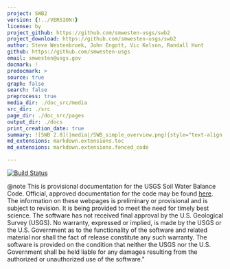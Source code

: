 ```yaml
---
project: SWB2
version: {!../VERSION!}
license: by
project_github: https://github.com/smwesten-usgs/swb2
project_download: https://github.com/smwesten-usgs/swb2
author: Steve Westenbroek, John Engott, Vic Kelson, Randall Hunt
github: https://github.com/smwesten-usgs
email: smwesten@usgs.gov
docmark: !
predocmark: >
source: true
graph: false
search: false
preprocess: true
media_dir: ./doc_src/media
src_dir: ./src
page_dir: ./doc_src/pages
output_dir: ./docs
print_creation_date: true
summary: ![SWB 2.0](|media|/SWB_simple_overview.png){style="text-align: left";}
md_extensions: markdown.extensions.toc
md_extensions: markdown.extensions.fenced_code

---
```

[![Build Status](https://travis-ci.org/smwesten-usgs/swb2.svg?branch=master)](https://travis-ci.org/smwesten-usgs/swb2)

@note
This is provisional documentation for the USGS Soil Water Balance Code. Official, approved documentation for the code may be found [here](https://pubs.er.usgs.gov/publication/tm6A59). The information on these webpages is preliminary or provisional and is subject to revision. It is being provided to meet the need for timely best science. The software has not received final approval by the U.S. Geological Survey (USGS). No warranty, expressed or implied, is made by the USGS or the U.S. Government as to the functionality of the software and related material nor shall the fact of release constitute any such warranty. The software is provided on the condition that neither the USGS nor the U.S. Government shall be held liable for any damages resulting from the authorized or unauthorized use of the software."
